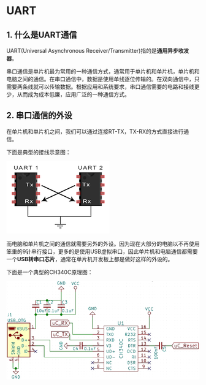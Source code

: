 # UART

## 1. 什么是UART通信

UART(Universal Asynchronous Receiver/Transmitter)指的是**通用异步收发器**。

串口通信是单片机最为常用的一种通信方式，通常用于单片机和单片机，单片机和电脑之间的通信。在串口通信中，数据是使用单线逐位传输的。在双向通信中，只需要两条线就可以传输数据。根据应用和系统要求，串口通信需要的电路和接线更少，从而成为成本低廉，应用广泛的一种通信方式。

## 2. 串口通信的外设

在单片机和单片机之间，我们可以通过连接RT-TX，TX-RX的方式直接进行通信。

下面是典型的接线示意图：

![UART接线示意图](images/0-1.png)

而电脑和单片机之间的通信就需要另外的外设。因为现在大部分的电脑以不再使用笨重的9针串行接口，更多的是使用USB虚拟串口，因此单片机和电脑通信都需要一个**USB转串口芯片**，通常在单片机开发板上都是做好这样的外设的。

下面是一个典型的CH340C原理图：

![CH340C](images/0-2.png)